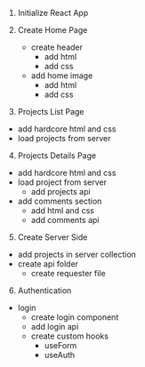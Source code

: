 1. Initialize React App

2. Create Home Page

   - create header
     - add html
     - add css
   - add home image
     - add html
     - add css

3. Projects List Page

- add hardcore html and css
- load projects from server

4. Projects Details Page

- add hardcore html and css
- load project from server
  - add projects api
- add comments section
  - add html and css
  - add comments api

5. Create Server Side

- add projects in server collection
- create api folder
  - create requester file

6. Authentication 
  - login
    - create login component 
    - add login api
    - create custom hooks 
      - useForm
      - useAuth
  